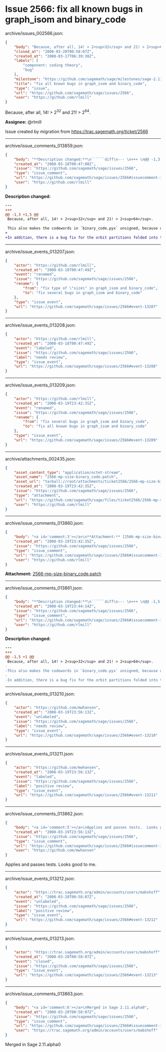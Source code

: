 # Issue 2566: fix all known bugs in graph_isom and binary_code

archive/issues_002566.json:
```json
{
    "body": "Because, after all, 14! > 2<sup>32</sup> and 21! > 2<sup>64</sup>.\n\n**Assignee:** @rlmill\n\nIssue created by migration from https://trac.sagemath.org/ticket/2566\n\n",
    "closed_at": "2008-03-20T00:58:07Z",
    "created_at": "2008-03-17T06:39:38Z",
    "labels": [
        "component: coding theory",
        "bug"
    ],
    "milestone": "https://github.com/sagemath/sage/milestones/sage-2.11",
    "title": "fix all known bugs in graph_isom and binary_code",
    "type": "issue",
    "url": "https://github.com/sagemath/sage/issues/2566",
    "user": "https://github.com/rlmill"
}
```
Because, after all, 14! > 2<sup>32</sup> and 21! > 2<sup>64</sup>.

**Assignee:** @rlmill

Issue created by migration from https://trac.sagemath.org/ticket/2566





---

archive/issue_comments_013859.json:
```json
{
    "body": "**Description changed:**\n``````diff\n--- \n+++ \n@@ -1,3 +1,5 @@\n Because, after all, 14! > 2<sup>32</sup> and 21! > 2<sup>64</sup>.\n \n This also makes the codewords in `binary_code.pyx` unsigned, because of those pesky signed integer shifting issues...\n+\n+In addition, there is a bug fix for the orbit partitions folded into this patch.\n``````\n",
    "created_at": "2008-03-18T00:47:08Z",
    "issue": "https://github.com/sagemath/sage/issues/2566",
    "type": "issue_comment",
    "url": "https://github.com/sagemath/sage/issues/2566#issuecomment-13859",
    "user": "https://github.com/rlmill"
}
```

**Description changed:**
``````diff
--- 
+++ 
@@ -1,3 +1,5 @@
 Because, after all, 14! > 2<sup>32</sup> and 21! > 2<sup>64</sup>.
 
 This also makes the codewords in `binary_code.pyx` unsigned, because of those pesky signed integer shifting issues...
+
+In addition, there is a bug fix for the orbit partitions folded into this patch.
``````




---

archive/issue_events_013207.json:
```json
{
    "actor": "https://github.com/rlmill",
    "created_at": "2008-03-18T00:47:49Z",
    "event": "renamed",
    "issue": "https://github.com/sagemath/sage/issues/2566",
    "rename": {
        "from": "fix type of \"size\" in graph_isom and binary_code",
        "to": "fix several bugs in graph_isom and binary_code"
    },
    "type": "issue_event",
    "url": "https://github.com/sagemath/sage/issues/2566#event-13207"
}
```



---

archive/issue_events_013208.json:
```json
{
    "actor": "https://github.com/rlmill",
    "created_at": "2008-03-18T00:47:49Z",
    "event": "labeled",
    "issue": "https://github.com/sagemath/sage/issues/2566",
    "label": "needs review",
    "type": "issue_event",
    "url": "https://github.com/sagemath/sage/issues/2566#event-13208"
}
```



---

archive/issue_events_013209.json:
```json
{
    "actor": "https://github.com/rlmill",
    "created_at": "2008-03-19T23:42:35Z",
    "event": "renamed",
    "issue": "https://github.com/sagemath/sage/issues/2566",
    "rename": {
        "from": "fix several bugs in graph_isom and binary_code",
        "to": "fix all known bugs in graph_isom and binary_code"
    },
    "type": "issue_event",
    "url": "https://github.com/sagemath/sage/issues/2566#event-13209"
}
```



---

archive/attachments_002435.json:
```json
{
    "asset_content_type": "application/octet-stream",
    "asset_name": "2566-mp-size-binary_code.patch",
    "asset_url": "tarball://root/attachments/ticket2566/2566-mp-size-binary_code.patch",
    "created_at": "2008-03-19T23:42:35Z",
    "issue": "https://github.com/sagemath/sage/issues/2566",
    "type": "attachment",
    "url": "https://github.com/sagemath/sage/files/ticket2566/2566-mp-size-binary_code.patch",
    "user": "https://github.com/rlmill"
}
```



---

archive/issue_comments_013860.json:
```json
{
    "body": "<a id='comment:3'></a>\n**Attachment:** [2566-mp-size-binary_code.patch](https://github.com/sagemath/sage/files/ticket2566/2566-mp-size-binary_code.patch)",
    "created_at": "2008-03-19T23:42:35Z",
    "issue": "https://github.com/sagemath/sage/issues/2566",
    "type": "issue_comment",
    "url": "https://github.com/sagemath/sage/issues/2566#issuecomment-13860",
    "user": "https://github.com/rlmill"
}
```

<a id='comment:3'></a>
**Attachment:** [2566-mp-size-binary_code.patch](https://github.com/sagemath/sage/files/ticket2566/2566-mp-size-binary_code.patch)



---

archive/issue_comments_013861.json:
```json
{
    "body": "**Description changed:**\n``````diff\n--- \n+++ \n@@ -1,5 +1 @@\n Because, after all, 14! > 2<sup>32</sup> and 21! > 2<sup>64</sup>.\n-\n-This also makes the codewords in `binary_code.pyx` unsigned, because of those pesky signed integer shifting issues...\n-\n-In addition, there is a bug fix for the orbit partitions folded into this patch.\n``````\n",
    "created_at": "2008-03-19T23:44:14Z",
    "issue": "https://github.com/sagemath/sage/issues/2566",
    "type": "issue_comment",
    "url": "https://github.com/sagemath/sage/issues/2566#issuecomment-13861",
    "user": "https://github.com/rlmill"
}
```

**Description changed:**
``````diff
--- 
+++ 
@@ -1,5 +1 @@
 Because, after all, 14! > 2<sup>32</sup> and 21! > 2<sup>64</sup>.
-
-This also makes the codewords in `binary_code.pyx` unsigned, because of those pesky signed integer shifting issues...
-
-In addition, there is a bug fix for the orbit partitions folded into this patch.
``````




---

archive/issue_events_013210.json:
```json
{
    "actor": "https://github.com/mwhansen",
    "created_at": "2008-03-19T23:56:13Z",
    "event": "unlabeled",
    "issue": "https://github.com/sagemath/sage/issues/2566",
    "label": "needs review",
    "type": "issue_event",
    "url": "https://github.com/sagemath/sage/issues/2566#event-13210"
}
```



---

archive/issue_events_013211.json:
```json
{
    "actor": "https://github.com/mwhansen",
    "created_at": "2008-03-19T23:56:13Z",
    "event": "labeled",
    "issue": "https://github.com/sagemath/sage/issues/2566",
    "label": "positive review",
    "type": "issue_event",
    "url": "https://github.com/sagemath/sage/issues/2566#event-13211"
}
```



---

archive/issue_comments_013862.json:
```json
{
    "body": "<a id='comment:5'></a>\nApplies and passes tests.  Looks good to me.",
    "created_at": "2008-03-19T23:56:13Z",
    "issue": "https://github.com/sagemath/sage/issues/2566",
    "type": "issue_comment",
    "url": "https://github.com/sagemath/sage/issues/2566#issuecomment-13862",
    "user": "https://github.com/mwhansen"
}
```

<a id='comment:5'></a>
Applies and passes tests.  Looks good to me.



---

archive/issue_events_013212.json:
```json
{
    "actor": "https://trac.sagemath.org/admin/accounts/users/mabshoff",
    "created_at": "2008-03-20T00:58:07Z",
    "event": "unlabeled",
    "issue": "https://github.com/sagemath/sage/issues/2566",
    "label": "positive review",
    "type": "issue_event",
    "url": "https://github.com/sagemath/sage/issues/2566#event-13212"
}
```



---

archive/issue_events_013213.json:
```json
{
    "actor": "https://trac.sagemath.org/admin/accounts/users/mabshoff",
    "created_at": "2008-03-20T00:58:07Z",
    "event": "closed",
    "issue": "https://github.com/sagemath/sage/issues/2566",
    "type": "issue_event",
    "url": "https://github.com/sagemath/sage/issues/2566#event-13213"
}
```



---

archive/issue_comments_013863.json:
```json
{
    "body": "<a id='comment:6'></a>\nMerged in Sage 2.11.alpha0",
    "created_at": "2008-03-20T00:58:07Z",
    "issue": "https://github.com/sagemath/sage/issues/2566",
    "type": "issue_comment",
    "url": "https://github.com/sagemath/sage/issues/2566#issuecomment-13863",
    "user": "https://trac.sagemath.org/admin/accounts/users/mabshoff"
}
```

<a id='comment:6'></a>
Merged in Sage 2.11.alpha0
